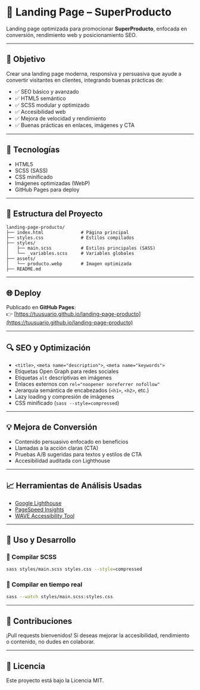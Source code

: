 # 🚀 Landing Page – SuperProducto

Landing page optimizada para promocionar **SuperProducto**, enfocada en conversión, rendimiento web y posicionamiento SEO.

---

## 🎯 Objetivo

Crear una landing page moderna, responsiva y persuasiva que ayude a convertir visitantes en clientes, integrando buenas prácticas de:

- ✅ SEO básico y avanzado
- ✅ HTML5 semántico
- ✅ SCSS modular y optimizado
- ✅ Accesibilidad web
- ✅ Mejora de velocidad y rendimiento
- ✅ Buenas prácticas en enlaces, imágenes y CTA

---

## 🧱 Tecnologías

- HTML5
- SCSS (SASS)
- CSS minificado
- Imágenes optimizadas (WebP)
- GitHub Pages para deploy

---

## 📁 Estructura del Proyecto

```
landing-page-producto/
├── index.html              # Página principal
├── styles.css              # Estilos compilados
├── styles/
│   ├── main.scss           # Estilos principales (SASS)
│   └── _variables.scss     # Variables globales
├── assets/
│   └── producto.webp       # Imagen optimizada
├── README.md
```

---

## 🌐 Deploy

Publicado en **GitHub Pages**:  
👉 [https://tuusuario.github.io/landing-page-producto](https://tuusuario.github.io/landing-page-producto)

---

## 🔍 SEO y Optimización

- `<title>`, `<meta name="description">`, `<meta name="keywords">`
- Etiquetas Open Graph para redes sociales
- Etiquetas `alt` descriptivas en imágenes
- Enlaces externos con `rel="noopener noreferrer nofollow"`
- Jerarquía semántica de encabezados (`<h1>`, `<h2>`, etc.)
- Lazy loading y compresión de imágenes
- CSS minificado (`sass --style=compressed`)

---

## 💡 Mejora de Conversión

- Contenido persuasivo enfocado en beneficios
- Llamadas a la acción claras (CTA)
- Pruebas A/B sugeridas para textos y estilos de CTA
- Accesibilidad auditada con Lighthouse

---

## 📈 Herramientas de Análisis Usadas

- [Google Lighthouse](https://developer.chrome.com/docs/lighthouse/)
- [PageSpeed Insights](https://pagespeed.web.dev/)
- [WAVE Accessibility Tool](https://wave.webaim.org/)

---

## 🔧 Uso y Desarrollo

### 🔨 Compilar SCSS

```bash
sass styles/main.scss styles.css --style=compressed
```

### 👀 Compilar en tiempo real

```bash
sass --watch styles/main.scss:styles.css
```

---

## 🤝 Contribuciones

¡Pull requests bienvenidos! Si deseas mejorar la accesibilidad, rendimiento o contenido, no dudes en colaborar.

---

## 📝 Licencia

Este proyecto está bajo la Licencia MIT.
